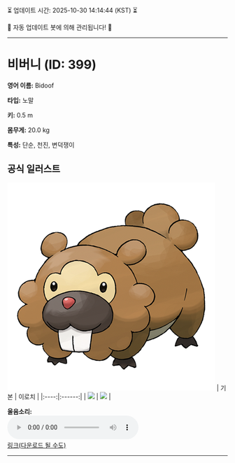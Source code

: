 
⏳ 업데이트 시간: 2025-10-30 14:14:44 (KST) ⏳

🤖 자동 업데이트 봇에 의해 관리됩니다! 🤖

---

# 비버니 (ID: 399)
**영어 이름:** Bidoof

**타입:** 노말

**키:** 0.5 m

**몸무게:** 20.0 kg

**특성:** 단순, 천진, 변덕쟁이

## 공식 일러스트
![](https://raw.githubusercontent.com/PokeAPI/sprites/master/sprites/pokemon/other/official-artwork/399.png)
| 기본 | 이로치 |
|:----:|:------:|
| <img src="http://play.pokemonshowdown.com/sprites/ani/bidoof.gif" width="200"> | <img src="http://play.pokemonshowdown.com/sprites/ani-shiny/bidoof.gif" width="200"> |

**울음소리:**<br><audio controls src="https://raw.githubusercontent.com/PokeAPI/cries/main/cries/pokemon/latest/399.ogg"></audio><br> [링크(다운로드 될 수도)](https://raw.githubusercontent.com/PokeAPI/cries/main/cries/pokemon/latest/399.ogg)


---
